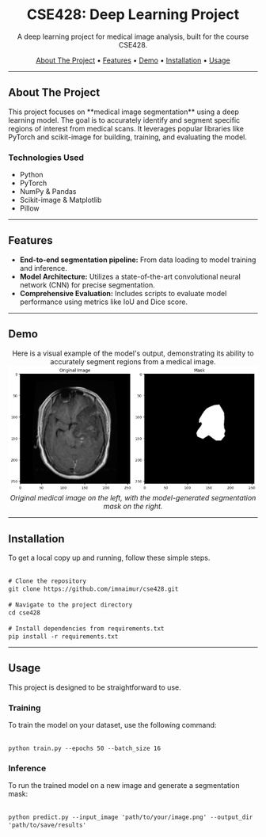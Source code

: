 <h1 align="center">CSE428: Deep Learning Project</h1>

<p align="center">
  A deep learning project for medical image analysis, built for the course CSE428.
</p>

<p align="center">
  <a href="#about-the-project">About The Project</a> •
  <a href="#features">Features</a> •
  <a href="#demo">Demo</a> •
  <a href="#installation">Installation</a> •
  <a href="#usage">Usage</a>
</p>

---

## About The Project

<p>
  This project focuses on **medical image segmentation** using a deep learning model. The goal is to accurately identify and segment specific regions of interest from medical scans. It leverages popular libraries like PyTorch and scikit-image for building, training, and evaluating the model.
</p>

### Technologies Used

-   Python
-   PyTorch
-   NumPy & Pandas
-   Scikit-image & Matplotlib
-   Pillow

---

## Features

-   **End-to-end segmentation pipeline:** From data loading to model training and inference.
-   **Model Architecture:** Utilizes a state-of-the-art convolutional neural network (CNN) for precise segmentation.
-   **Comprehensive Evaluation:** Includes scripts to evaluate model performance using metrics like IoU and Dice score.

---

## Demo

<p align="center">
  Here is a visual example of the model's output, demonstrating its ability to accurately segment regions from a medical image.
  <br />
  <img src="./segmentation_demo.png" alt="Deep Learning Segmentation Demo">
  <br />
  <em>Original medical image on the left, with the model-generated segmentation mask on the right.</em>
</p>

---

## Installation

<p>
  To get a local copy up and running, follow these simple steps.
</p>

<pre><code>
# Clone the repository
git clone https://github.com/imnaimur/cse428.git

# Navigate to the project directory
cd cse428

# Install dependencies from requirements.txt
pip install -r requirements.txt
</code></pre>

---

## Usage

<p>
  This project is designed to be straightforward to use.
</p>

### Training

<p>
  To train the model on your dataset, use the following command:
</p>

<pre><code>
python train.py --epochs 50 --batch_size 16
</code></pre>

### Inference

<p>
  To run the trained model on a new image and generate a segmentation mask:
</p>

<pre><code>
python predict.py --input_image 'path/to/your/image.png' --output_dir 'path/to/save/results'
</code></pre>
